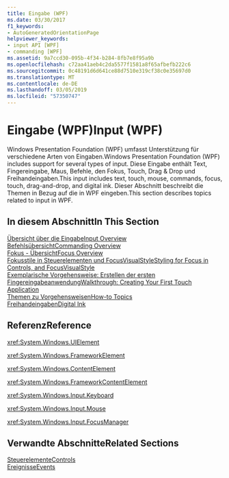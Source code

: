 ```yaml
---
title: Eingabe (WPF)
ms.date: 03/30/2017
f1_keywords:
- AutoGeneratedOrientationPage
helpviewer_keywords:
- input API [WPF]
- commanding [WPF]
ms.assetid: 9a7ccd30-095b-4f34-b284-8fb7e8f95a9b
ms.openlocfilehash: c72aa41aeb4c2da5577f1581a8f65afbefb222c6
ms.sourcegitcommit: 0c48191d6d641ce88d7510e319cf38c0e35697d0
ms.translationtype: MT
ms.contentlocale: de-DE
ms.lasthandoff: 03/05/2019
ms.locfileid: "57350747"
---
```

# <a name="input-wpf"></a><span data-ttu-id="968da-102">Eingabe (WPF)</span><span class="sxs-lookup"><span data-stu-id="968da-102">Input (WPF)</span></span>
<span data-ttu-id="968da-103">Windows Presentation Foundation (WPF) umfasst Unterstützung für verschiedene Arten von Eingaben.</span><span class="sxs-lookup"><span data-stu-id="968da-103">Windows Presentation Foundation (WPF) includes support for several types of input.</span></span> <span data-ttu-id="968da-104">Diese Eingabe enthält Text, Fingereingabe, Maus, Befehle, den Fokus, Touch, Drag & Drop und Freihandeingaben.</span><span class="sxs-lookup"><span data-stu-id="968da-104">This input includes text, touch, mouse, commands, focus, touch, drag-and-drop, and digital ink.</span></span> <span data-ttu-id="968da-105">Dieser Abschnitt beschreibt die Themen in Bezug auf die in WPF eingeben.</span><span class="sxs-lookup"><span data-stu-id="968da-105">This section describes topics related to input in WPF.</span></span>  
  
## <a name="in-this-section"></a><span data-ttu-id="968da-106">In diesem Abschnitt</span><span class="sxs-lookup"><span data-stu-id="968da-106">In This Section</span></span>  
 [<span data-ttu-id="968da-107">Übersicht über die Eingabe</span><span class="sxs-lookup"><span data-stu-id="968da-107">Input Overview</span></span>](input-overview.md)  
 [<span data-ttu-id="968da-108">Befehlsübersicht</span><span class="sxs-lookup"><span data-stu-id="968da-108">Commanding Overview</span></span>](commanding-overview.md)  
 [<span data-ttu-id="968da-109">Fokus - Übersicht</span><span class="sxs-lookup"><span data-stu-id="968da-109">Focus Overview</span></span>](focus-overview.md)  
 [<span data-ttu-id="968da-110">Fokusstile in Steuerelementen und FocusVisualStyle</span><span class="sxs-lookup"><span data-stu-id="968da-110">Styling for Focus in Controls, and FocusVisualStyle</span></span>](styling-for-focus-in-controls-and-focusvisualstyle.md)  
 [<span data-ttu-id="968da-111">Exemplarische Vorgehensweise: Erstellen der ersten Fingereingabeanwendung</span><span class="sxs-lookup"><span data-stu-id="968da-111">Walkthrough: Creating Your First Touch Application</span></span>](walkthrough-creating-your-first-touch-application.md)  
 [<span data-ttu-id="968da-112">Themen zu Vorgehensweisen</span><span class="sxs-lookup"><span data-stu-id="968da-112">How-to Topics</span></span>](input-and-commands-how-to-topics.md)  
 [<span data-ttu-id="968da-113">Freihandeingaben</span><span class="sxs-lookup"><span data-stu-id="968da-113">Digital Ink</span></span>](digital-ink.md)  
  
## <a name="reference"></a><span data-ttu-id="968da-114">Referenz</span><span class="sxs-lookup"><span data-stu-id="968da-114">Reference</span></span>  
 <xref:System.Windows.UIElement>  
  
 <xref:System.Windows.FrameworkElement>  
  
 <xref:System.Windows.ContentElement>  
  
 <xref:System.Windows.FrameworkContentElement>  
  
 <xref:System.Windows.Input.Keyboard>  
  
 <xref:System.Windows.Input.Mouse>  
  
 <xref:System.Windows.Input.FocusManager>  
  
## <a name="related-sections"></a><span data-ttu-id="968da-115">Verwandte Abschnitte</span><span class="sxs-lookup"><span data-stu-id="968da-115">Related Sections</span></span>  
 [<span data-ttu-id="968da-116">Steuerelemente</span><span class="sxs-lookup"><span data-stu-id="968da-116">Controls</span></span>](../controls/index.md)  
  [<span data-ttu-id="968da-117">Ereignisse</span><span class="sxs-lookup"><span data-stu-id="968da-117">Events</span></span>](events-wpf.md)
